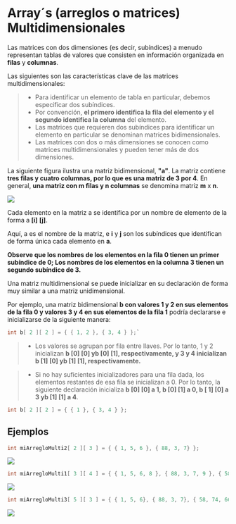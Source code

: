 # Array´s (arreglos o matrices) Multidimensionales

Las matrices con dos dimensiones (es decir, subíndices) a menudo representan tablas de valores que consisten en información organizada en **filas** y **columnas**. 

Las siguientes son las características clave de las matrices multidimensionales: 

> - Para identificar un elemento de tabla en particular, debemos especificar dos subíndices. 
>- Por convención, **el primero identifica la fila del elemento y el segundo identifica la columna** del elemento. 
>- Las matrices que requieren dos subíndices para identificar un elemento en particular se denominan matrices bidimensionales. 
>- Las matrices con dos o más dimensiones se conocen como matrices multidimensionales y pueden tener más de dos dimensiones.

La siguiente figura ilustra una matriz bidimensional, **"a"**. La matriz contiene **tres filas y cuatro columnas, por lo que es una matriz de 3 por 4**. En general, **una matriz con m filas y n columnas** se denomina matriz **m** x **n**.

![](https://www.tutorialspoint.com/arduino/images/multidimensional_array.jpg)

Cada elemento en la matriz a se identifica por un nombre de elemento de la forma a **[i]** **[j]**. 

Aquí, a es el nombre de la matriz, e **i** y **j** son los subíndices que identifican de forma única cada elemento en **a**. 

**Observe que los nombres de los elementos en la fila 0 tienen un primer subíndice de 0; Los nombres de los elementos en la columna 3 tienen un segundo subíndice de 3.**

Una matriz multidimensional se puede inicializar en su declaración de forma muy similar a una matriz unidimensional. 

Por ejemplo, una matriz bidimensional **b con valores 1 y 2 en sus elementos de la fila 0 y valores 3 y 4 en sus elementos de la fila 1** podría declararse e inicializarse de la siguiente manera:

```c
int b[ 2 ][ 2 ] = { { 1, 2 }, { 3, 4 } };`
```

>- Los valores se agrupan por fila entre llaves. Por lo tanto, 1 y 2 inicializan **b [0] [0] yb [0] [1], respectivamente, y 3 y 4 inicializan b [1] [0] yb [1] [1], respectivamente.**

>- Si no hay suficientes inicializadores para una fila dada, los elementos restantes de esa fila se inicializan a 0. Por lo tanto, la siguiente declaración inicializa **b [0] [0] a 1, b [0] [1] a 0, b [ 1] [0] a 3 yb [1] [1] a 4**.

```c
int b[ 2 ][ 2 ] = { { 1 }, { 3, 4 } };
```
## Ejemplos 

```c
int miArregloMulti2[ 2 ][ 3 ] = { { 1, 5, 6 }, { 88, 3, 7} };
```

![](https://static.lolahome.es/media/catalog/product/cache/1/image/600x/9df78eab33525d08d6e5fb8d27136e95/c/a/cajonera-6-cajones-blanco-122823.jpg)


```c
int miArregloMulti1[ 3 ][ 4 ] = { { 1, 5, 6, 8 }, { 88, 3, 7, 9 }, { 58, 74, 66, 848} };
```
![](https://manualidadesybellasartes.es/175094-home_default/cajonera-madera-artemio-415x11x325-mm.jpg)


```c
int miArregloMulti3[ 5 ][ 3 ] = { { 1, 5, 6}, { 88, 3, 7}, { 58, 74, 66}, { 75, 2, 85}, { 2, 7, 9} };
```

![](https://habitkasa.es/wp-content/uploads/2019/11/MB-150626_9-600x400.jpg)


<!--stackedit_data:
eyJoaXN0b3J5IjpbLTEwNDEwMzgwOTUsODI0MTc2OTM5LDEzMT
c4Mjc0XX0=
-->